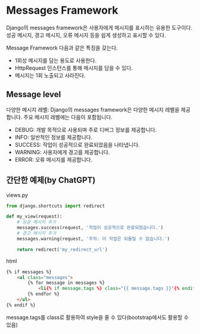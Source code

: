 # Messages Framework
Django의 messages framework은 사용자에게 메시지를 표시하는 유용한 도구이다. 성공 메시지, 경고 메시지, 오류 메시지 등을 쉽게 생성하고 표시할 수 있다.

Message Framework 다음과 같은 특징을 갖는다.
* 1회성 메시지를 담는 용도로 사용한다.
* HttpRequest 인스턴스를 통해 메시지를 담을 수 있다.
* 메시지는 1회 노출되고 사라진다.

## Message level
다양한 메시지 레벨: Django의 messages framework은 다양한 메시지 레벨을 제공합니다. 주요 메시지 레벨에는 다음이 포함됩니다.

* DEBUG: 개발 목적으로 사용되며 주로 디버그 정보를 제공합니다.
* INFO: 일반적인 정보를 제공합니다.
* SUCCESS: 작업이 성공적으로 완료되었음을 나타냅니다.
* WARNING: 사용자에게 경고를 제공합니다.
* ERROR: 오류 메시지를 제공합니다.

## 간단한 예제(by ChatGPT)
views.py
```python
from django.shortcuts import redirect

def my_view(request):
    # 성공 메시지 추가
    messages.success(request, '작업이 성공적으로 완료되었습니다.')
    # 경고 메시지 추가
    messages.warning(request, '주의: 이 작업은 되돌릴 수 없습니다.')

    return redirect('my_redirect_url')
```
html
```html
{% if messages %}
    <ul class="messages">
        {% for message in messages %}
            <li{% if message.tags %} class="{{ message.tags }}"{% endif %}>{{ message }}</li>
        {% endfor %}
    </ul>
{% endif %}
```
message.tags를 class로 활용하여 style을 줄 수 있다(bootstrap에서도 활용할 수 있음)
